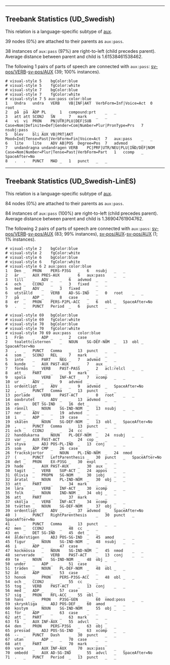 

--------------------------------------------------------------------------------

## Treebank Statistics (UD_Swedish)

This relation is a language-specific subtype of [aux]().

39 nodes (0%) are attached to their parents as `aux:pass`.

38 instances of `aux:pass` (97%) are right-to-left (child precedes parent).
Average distance between parent and child is 1.61538461538462.

The following 1 pairs of parts of speech are connected with `aux:pass`: [sv-pos/VERB]()-[sv-pos/AUX]() (39; 100% instances).


~~~ conllu
# visual-style 5	bgColor:blue
# visual-style 5	fgColor:white
# visual-style 7	bgColor:blue
# visual-style 7	fgColor:white
# visual-style 7 5 aux:pass	color:blue
1	Undra	undra	VERB	VB|INF|AKT	VerbForm=Inf|Voice=Act	0	root	_	_
2	på	på	ADP	PL	_	1	compound:prt	_	_
3	att	att	SCONJ	SN	_	7	mark	_	_
4	vi	vi	PRON	PN|UTR|PLU|DEF|SUB	Case=Nom|Definite=Def|Gender=Com|Number=Plur|PronType=Prs	7	nsubj:pass	_	_
5	blev	bli	AUX	VB|PRT|AKT	Mood=Ind|Tense=Past|VerbForm=Fin|Voice=Act	7	aux:pass	_	_
6	lite	lite	ADV	AB|POS	Degree=Pos	7	advmod	_	_
7	undandragna	undandragen	VERB	PC|PRF|UTR/NEU|PLU|IND/DEF|NOM	Case=Nom|Number=Plur|Tense=Past|VerbForm=Part	1	ccomp	_	SpaceAfter=No
8	.	.	PUNCT	MAD	_	1	punct	_	_

~~~




--------------------------------------------------------------------------------

## Treebank Statistics (UD_Swedish-LinES)

This relation is a language-specific subtype of [aux]().

84 nodes (0%) are attached to their parents as `aux:pass`.

84 instances of `aux:pass` (100%) are right-to-left (child precedes parent).
Average distance between parent and child is 1.36904761904762.

The following 2 pairs of parts of speech are connected with `aux:pass`: [sv-pos/VERB]()-[sv-pos/AUX]() (83; 99% instances), [sv-pos/AUX]()-[sv-pos/AUX]() (1; 1% instances).


~~~ conllu
# visual-style 2	bgColor:blue
# visual-style 2	fgColor:white
# visual-style 6	bgColor:blue
# visual-style 6	fgColor:white
# visual-style 6 2 aux:pass	color:blue
1	Den	_	PRON	PERS-P3SG	_	6	nsubj	_	_
2	är	_	AUX	PRES-AUX	_	6	aux:pass	_	_
3	till	_	ADV	_	_	6	advmod	_	_
4	och	_	CCONJ	_	_	3	fixed	_	_
5	med	_	ADV	_	_	3	fixed	_	_
6	utställd	_	VERB	AD-SG-IND	_	0	root	_	_
7	på	_	ADP	_	_	8	case	_	_
8	er	_	PRON	PERS-P2PL-ACC	_	6	obl	_	SpaceAfter=No
9	.	_	PUNCT	Period	_	6	punct	_	_

~~~


~~~ conllu
# visual-style 69	bgColor:blue
# visual-style 69	fgColor:white
# visual-style 70	bgColor:blue
# visual-style 70	fgColor:white
# visual-style 70 69 aux:pass	color:blue
1	Från	_	ADP	_	_	2	case	_	_
2	toalettcisternen	_	NOUN	SG-DEF-NOM	_	13	obl	_	SpaceAfter=No
3	,	_	PUNCT	Comma	_	13	punct	_	_
4	som	_	SCONJ	REL	_	7	mark	_	_
5	inte	_	PART	NEG	_	7	advmod	_	_
6	kunde	_	AUX	PAST-AUX	_	7	aux	_	_
7	förmås	_	VERB	PAST-PASS	_	2	acl:relcl	_	_
8	att	_	PART	_	_	9	mark	_	_
9	spola	_	VERB	INF-ACT	_	7	xcomp	_	_
10	ur	_	ADV	_	_	9	advmod	_	_
11	ordentligt	_	ADV	_	_	9	advmod	_	SpaceAfter=No
12	,	_	PUNCT	Comma	_	13	punct	_	_
13	porlade	_	VERB	PAST-ACT	_	0	root	_	_
14	oavbrutet	_	ADV	_	_	13	advmod	_	_
15	en	_	DET	SG-IND	_	16	det	_	_
16	rännil	_	NOUN	SG-IND-NOM	_	13	nsubj	_	_
17	ner	_	ADV	_	_	19	advmod	_	_
18	i	_	ADP	_	_	19	case	_	_
19	skålen	_	NOUN	SG-DEF-NOM	_	13	obl	_	SpaceAfter=No
20	,	_	PUNCT	Comma	_	13	punct	_	_
21	och	_	CCONJ	_	_	24	cc	_	_
22	handdukarna	_	NOUN	PL-DEF-NOM	_	24	nsubj	_	_
23	var	_	AUX	PAST-ACT	_	24	cop	_	_
24	styva	_	ADJ	POS-PL-IND	_	13	conj	_	_
25	som	_	ADP	CMP	_	26	case	_	_
26	frackskjortor	_	NOUN	PL-IND-NOM	_	24	nmod	_	_
27	(	_	PUNCT	LeftParenthesis	_	30	punct	_	SpaceAfter=No
28	det	_	PRON	EX-P3SG	_	30	expl	_	_
29	hade	_	AUX	PAST-AUX	_	30	aux	_	_
30	tagit	_	VERB	SUP-ACT	_	24	appos	_	_
31	Olivia	_	PROPN	SG-NOM	_	30	iobj	_	_
32	åratal	_	NOUN	PL-IND-NOM	_	30	obj	_	_
33	att	_	PART	_	_	34	mark	_	_
34	lära	_	VERB	INF-ACT	_	30	xcomp	_	_
35	folk	_	NOUN	IND-NOM	_	34	obj	_	_
36	att	_	PART	_	_	37	mark	_	_
37	skölja	_	VERB	INF-ACT	_	34	xcomp	_	_
38	tvätten	_	NOUN	SG-DEF-NOM	_	37	obj	_	_
39	ordentligt	_	ADV	_	_	37	advmod	_	SpaceAfter=No
40	)	_	PUNCT	RightParenthesis	_	30	punct	_	SpaceAfter=No
41	,	_	PUNCT	Comma	_	13	punct	_	_
42	men	_	CCONJ	_	_	48	cc	_	_
43	en	_	DET	SG-IND	_	45	det	_	_
44	ålderstigen	_	ADJ	POS-SG-IND	_	45	amod	_	_
45	figur	_	NOUN	SG-IND-NOM	_	48	nsubj	_	_
46	i	_	ADP	_	_	47	case	_	_
47	kockmössa	_	NOUN	SG-IND-NOM	_	45	nmod	_	_
48	serverade	_	VERB	PAST-ACT	_	13	conj	_	_
49	te	_	NOUN	SG-IND-NOM	_	48	obj	_	_
50	under	_	ADP	_	_	51	case	_	_
51	träden	_	NOUN	PL-DEF-NOM	_	48	obl	_	_
52	åt	_	ADP	_	_	53	case	_	_
53	honom	_	PRON	PERS-P3SG-ACC	_	48	obl	_	_
54	och	_	CCONJ	_	_	55	cc	_	_
55	tog	_	VERB	PAST-ACT	_	13	conj	_	_
56	med	_	ADP	_	_	57	case	_	_
57	sig	_	PRON	RFL-ACC	_	55	obl	_	_
58	hans	_	PRON	P3SG-GEN	_	60	nmod:poss	_	_
59	skrynkliga	_	ADJ	POS-DEF	_	60	amod	_	_
60	kostym	_	NOUN	SG-IND-NOM	_	55	obj	_	_
61	för	_	ADP	_	_	63	case	_	_
62	att	_	PART	_	_	63	mark	_	_
63	få	_	AUX	INF-AUX	_	55	advcl	_	_
64	den	_	PRON	PERS-P3SG	_	63	obj	_	_
65	pressad	_	ADJ	POS-SG-IND	_	63	xcomp	_	_
66	--	_	PUNCT	Dash	_	30	punct	_	_
67	utan	_	ADP	_	_	70	case	_	_
68	att	_	PART	_	_	70	mark	_	_
69	vara	_	AUX	INF-AUX	_	70	aux:pass	_	_
70	ombedd	_	AUX	AD-SG-IND	_	55	advcl	_	SpaceAfter=No
71	.	_	PUNCT	Period	_	13	punct	_	_

~~~


